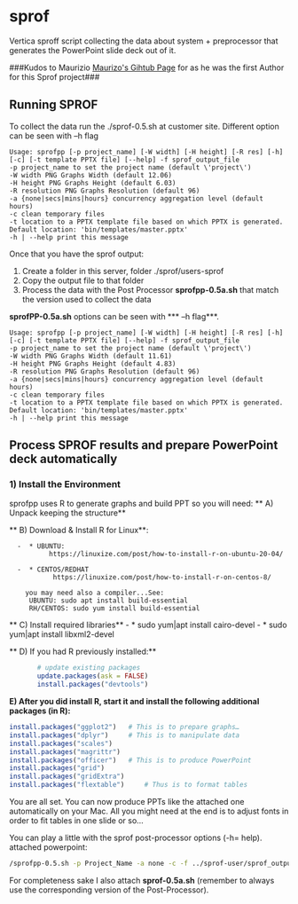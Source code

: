 # sprof
Vertica sproff script collecting the data about system + preprocessor that generates the PowerPoint slide deck out of it.

###Kudos to Maurizio [Maurizo's Gihtub Page](https://github.com/mfelici/ "Maurizo's Gihtub Page")
for as he was the first Author for this Sprof project###

## Running SPROF

To collect the data run the ./sprof-0.5.sh at customer site. 
Different option can be seen with –h flag

`Usage: sprofpp [-p project_name] [-W width] [-H height] [-R res] [-h] [-c] [-t template PPTX file] [--help] -f sprof_output_file` <br />
`-p project_name to set the project name (default \'project\')` <br />
`-W width PNG Graphs Width (default 12.06)` <br />
`-H height PNG Graphs Height (default 6.03)` <br />
`-R resolution PNG Graphs Resolution (default 96)` <br />
`-a {none|secs|mins|hours} concurrency aggregation level (default hours)` <br />
`-c clean temporary files` <br />
`-t location to a PPTX template file based on which PPTX is generated. Default location: 'bin/templates/master.pptx'` <br />
`-h | --help print this message` <br />



Once that you have the sprof output:

1. Create a folder in this server, folder ./sprof/users-sprof
2. Copy the output file to that folder 
3. Process the data with the Post Processor **sprofpp-0.5a.sh** that match the version used to collect the data


**sprofPP-0.5a.sh** options can be seen with *** –h flag***. 



`Usage: sprofpp [-p project_name] [-W width] [-H height] [-R res] [-h] [-c] [-t template PPTX file] [--help] -f sprof_output_file` <br />
`-p project_name to set the project name (default \'project\')` <br />
`-W width PNG Graphs Width (default 11.61)`<br />
`-H height PNG Graphs Height (default 4.83)`<br />
`-R resolution PNG Graphs Resolution (default 96)`<br />
`-a {none|secs|mins|hours} concurrency aggregation level (default hours)`<br />
`-c clean temporary files`<br />
`-t location to a PPTX template file based on which PPTX is generated. Default location: 'bin/templates/master.pptx'`<br />
`-h | --help print this message`<br />




##  Process SPROF results and prepare PowerPoint deck automatically

### 1) Install the Environment
   sprofpp uses R to generate graphs and build PPT so you will need: 
**   A) Unpack keeping the structure**
       
**   B) Download & Install R for Linux**:
   
      -  * UBUNTU:
              https://linuxize.com/post/how-to-install-r-on-ubuntu-20-04/
       
      -  * CENTOS/REDHAT
               https://linuxize.com/post/how-to-install-r-on-centos-8/
       
     	you may need also a compiler...See:
         UBUNTU: sudo apt install build-essential
         RH/CENTOS: sudo yum install build-essential
         

**        C) Install required libraries**
       - * sudo yum|apt install cairo-devel 
	   - * sudo yum|apt install libxml2-devel

**   D) If you had R previously installed:**
```r
       # update existing packages
       update.packages(ask = FALSE)
       install.packages("devtools")
```
       
   **E) After you did install R, start it and install the following additional packages (in R):**
   
```r
install.packages("ggplot2")   # This is to prepare graphs…
install.packages("dplyr")     # This is to manipulate data
install.packages("scales") 
install.packages("magrittr")
install.packages("officer")   # This is to produce PowerPoint
install.packages("grid")
install.packages("gridExtra")
install.packages("flextable")     # Thus is to format tables
```
   
        
You are all set. You can now produce PPTs like the attached one automatically on your Mac. 
All you might need at the end is to adjust fonts in order to fit tables in one slide or so…

You can play a little with the sprof post-processor options (-h= help). attached powerpoint:

```bash
/sprofpp-0.5.sh -p Project_Name -a none -c -f ../sprof-user/sprof_output.out
```


For completeness sake I also attach **sprof-0.5a.sh** (remember to always use the corresponding version of the Post-Processor).
